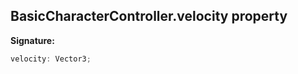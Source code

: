 
## BasicCharacterController.velocity property

**Signature:**

```typescript
velocity: Vector3;
```
